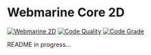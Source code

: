 # Webmarine Core 2D 
[![Webmarine 2D](https://img.shields.io/endpoint?url=https://dashboard.cypress.io/badge/simple/6p5fwb/master&style=flat&logo=cypress)](https://dashboard.cypress.io/projects/6p5fwb/runs)
[![Code Quality](https://www.code-inspector.com/project/25962/score/svg)](https://www.code-inspector.com/project/25962/score/svg)
[![Code Grade](https://www.code-inspector.com/project/25962/status/svg)](https://www.code-inspector.com/project/25962/status/svg)

README in progress...